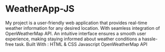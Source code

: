# WeatherApp-JS
My project is a user-friendly web application that provides real-time weather information for any desired location. With seamless integration of OpenWeatherMap API. An intuitive interface ensures a smooth user experience, making staying informed about weather conditions a hassle-free task. Built With : HTML &amp; CSS Javascript OpenWeatherMap API

